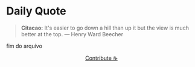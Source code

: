 # Daily Quote

> **Citacao:** It's easier to go down a hill than up it but the view is much better at the top. — Henry Ward Beecher

fim do arquivo

<watermark-footer>
<p align="center">
  <a href="https://github.com/ruisuan/ruisuan/blob/main/contribute.md">Contribute ☕</a>
</p>
</watermark-footer>
